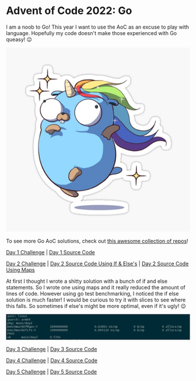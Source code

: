 # Advent of Code 2022: Go

I am a noob to Go! This year I want to use the AoC as an excuse to play with language. Hopefully my code doesn't make those experienced with Go queasy! :wink:

![Go Unicorn](./resources/go_unicorn.jpg)

To see more Go AoC solutions, check out [this awesome collection of repos](https://github.com/Bogdanp/awesome-advent-of-code/blob/master/README.md#go)!

[Day 1 Challenge](https://adventofcode.com/2022/day/1) | [Day 1 Source Code](./day1/day1.go) 

[Day 2 Challenge](https://adventofcode.com/2022/day/2) | [Day 2 Source Code Using If & Else's](./day2/day2.go) |  [Day 2 Source Code Using Maps](./day2/day2_maps.go) 

At first I thought I wrote a shitty solution with a bunch of if and else statements. So I wrote one using maps and it really reduced the amount of lines of code. However using go test benchmarking, I noticed the if else solution is much faster! I would be curious to try it with slices to see where this falls. So sometimes if else's might be more optimal, even if it's ugly! :wink:

![Screenshot of benchmarking](./resources/day2_benchmarking.png)

[Day 3 Challenge](https://adventofcode.com/2022/day/3) | [Day 3 Source Code](./day3/day3.go) 

[Day 4 Challenge](https://adventofcode.com/2022/day/4) | [Day 4 Source Code](./day4/day4.go) 

[Day 5 Challenge](https://adventofcode.com/2022/day/5) | [Day 5 Source Code](./day5/day5.go) 

